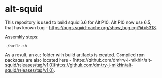 # alt-squid

This repository is used to build squid 6.6 for Alt P10.
Alt P10 now use 6.5, that has known bug - https://bugs.squid-cache.org/show_bug.cgi?id=5318.

Assembly steps:
```Shell
./build.sh
```
As a result, an `out` folder with build artifacts is created.
Compiled rpm packages are also located here - [https://github.com/dmitry-j-mikhin/alt-squid/releases/tag/v1.0](https://github.com/dmitry-j-mikhin/alt-squid/releases/tag/v1.0).
